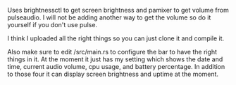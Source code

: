 Uses brightnessctl to get screen brightness and pamixer to get volume from pulseaudio. I will not be adding another way to get the volume so do it yourself if you don't use pulse.

I think I uploaded all the right things so you can just clone it and compile it.

Also make sure to edit /src/main.rs to configure the bar to have the right things in it. At the moment it just has my setting which shows the date and time, current audio volume, cpu usage, and battery percentage. In addition to those four it can display screen brightness and uptime at the moment. 
